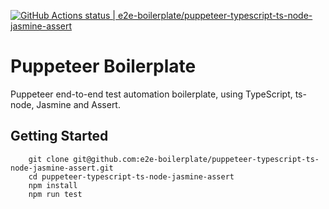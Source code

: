[![GitHub Actions status | e2e-boilerplate/puppeteer-typescript-ts-node-jasmine-assert](https://github.com/e2e-boilerplate/puppeteer-typescript-ts-node-jasmine-assert/workflows/puppeteer-typescript-ts-node-jasmine-assert/badge.svg)](https://github.com/e2e-boilerplate/puppeteer-typescript-ts-node-jasmine-assert/actions?workflow=puppeteer-typescript-ts-node-jasmine-assert)

# Puppeteer Boilerplate

Puppeteer end-to-end test automation boilerplate, using TypeScript, ts-node, Jasmine and Assert.

## Getting Started

    	git clone git@github.com:e2e-boilerplate/puppeteer-typescript-ts-node-jasmine-assert.git
    	cd puppeteer-typescript-ts-node-jasmine-assert
    	npm install
    	npm run test
